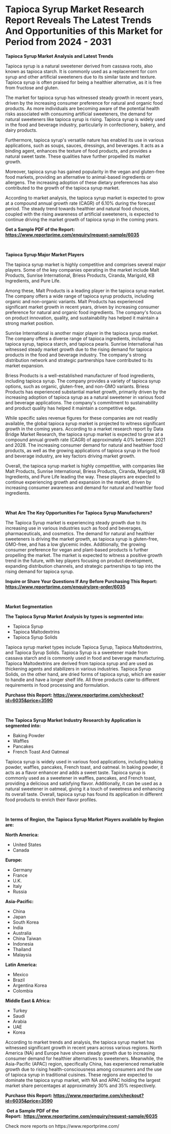 <p><h1>Tapioca Syrup Market Research Report Reveals The Latest Trends And Opportunities of this Market for Period from 2024 - 2031</h1></p><p><strong>Tapioca Syrup Market Analysis and Latest Trends</strong></p>
<p><p>Tapioca syrup is a natural sweetener derived from cassava roots, also known as tapioca starch. It is commonly used as a replacement for corn syrup and other artificial sweeteners due to its similar taste and texture. Tapioca syrup is often praised for being a healthier alternative, as it is free from fructose and gluten.</p><p>The market for tapioca syrup has witnessed steady growth in recent years, driven by the increasing consumer preference for natural and organic food products. As more individuals are becoming aware of the potential health risks associated with consuming artificial sweeteners, the demand for natural sweeteners like tapioca syrup is rising. Tapioca syrup is widely used in the food and beverage industry, particularly in confectionery, bakery, and dairy products.</p><p>Furthermore, tapioca syrup's versatile nature has enabled its use in various applications, such as soups, sauces, dressings, and beverages. It acts as a binding agent, enhances the texture of food products, and provides a natural sweet taste. These qualities have further propelled its market growth.</p><p>Moreover, tapioca syrup has gained popularity in the vegan and gluten-free food markets, providing an alternative to animal-based ingredients or allergens. The increasing adoption of these dietary preferences has also contributed to the growth of the tapioca syrup market.</p><p>According to market analysis, the tapioca syrup market is expected to grow at a compound annual growth rate (CAGR) of 6.10% during the forecast period. The steady trend towards healthier and natural food choices, coupled with the rising awareness of artificial sweeteners, is expected to continue driving the market growth of tapioca syrup in the coming years.</p></p>
<p><strong>Get a Sample PDF of the Report:&nbsp; <a href="https://www.reportprime.com/enquiry/request-sample/6035">https://www.reportprime.com/enquiry/request-sample/6035</a></strong></p>
<p>&nbsp;</p>
<p><strong>Tapioca Syrup Major Market Players</strong></p>
<p><p>The tapioca syrup market is highly competitive and comprises several major players. Some of the key companies operating in the market include Malt Products, Sunrise International, Briess Products, Ciranda, Marigold, KB Ingredients, and Pure Life.</p><p>Among these, Malt Products is a leading player in the tapioca syrup market. The company offers a wide range of tapioca syrup products, including organic and non-organic variants. Malt Products has experienced significant market growth in recent years, driven by increasing consumer preference for natural and organic food ingredients. The company's focus on product innovation, quality, and sustainability has helped it maintain a strong market position.</p><p>Sunrise International is another major player in the tapioca syrup market. The company offers a diverse range of tapioca ingredients, including tapioca syrup, tapioca starch, and tapioca pearls. Sunrise International has witnessed steady market growth due to the rising demand for tapioca products in the food and beverage industry. The company's strong distribution network and strategic partnerships have contributed to its market expansion.</p><p>Briess Products is a well-established manufacturer of food ingredients, including tapioca syrup. The company provides a variety of tapioca syrup options, such as organic, gluten-free, and non-GMO variants. Briess Products has experienced substantial market growth, primarily driven by the increasing adoption of tapioca syrup as a natural sweetener in various food and beverage applications. The company's commitment to sustainability and product quality has helped it maintain a competitive edge.</p><p>While specific sales revenue figures for these companies are not readily available, the global tapioca syrup market is projected to witness significant growth in the coming years. According to a market research report by Data Bridge Market Research, the tapioca syrup market is expected to grow at a compound annual growth rate (CAGR) of approximately 4.0% between 2021 and 2028. The increasing consumer demand for natural and healthier food products, as well as the growing applications of tapioca syrup in the food and beverage industry, are key factors driving market growth.</p><p>Overall, the tapioca syrup market is highly competitive, with companies like Malt Products, Sunrise International, Briess Products, Ciranda, Marigold, KB Ingredients, and Pure Life leading the way. These players are expected to continue experiencing growth and expansion in the market, driven by increasing consumer awareness and demand for natural and healthier food ingredients.</p></p>
<p>&nbsp;</p>
<p><strong>What Are The Key Opportunities For Tapioca Syrup Manufacturers?</strong></p>
<p><p>The Tapioca Syrup market is experiencing steady growth due to its increasing use in various industries such as food and beverages, pharmaceuticals, and cosmetics. The demand for natural and healthier sweeteners is driving the market growth, as tapioca syrup is gluten-free, GMO-free, and has a low glycemic index. Additionally, the growing consumer preference for vegan and plant-based products is further propelling the market. The market is expected to witness a positive growth trend in the future, with key players focusing on product development, expanding distribution channels, and strategic partnerships to tap into the rising demand for tapioca syrup.</p></p>
<p><strong>Inquire or Share Your Questions If Any Before Purchasing This Report: <a href="https://www.reportprime.com/enquiry/pre-order/6035">https://www.reportprime.com/enquiry/pre-order/6035</a></strong></p>
<p>&nbsp;</p>
<p><strong>Market Segmentation</strong></p>
<p><strong>The Tapioca Syrup Market Analysis by types is segmented into:</strong></p>
<p><ul><li>Tapioca Syrup</li><li>Tapioca Maltodextrins</li><li>Tapioca Syrup Solids</li></ul></p>
<p><p>Tapioca syrup market types include Tapioca Syrup, Tapioca Maltodextrins, and Tapioca Syrup Solids. Tapioca Syrup is a sweetener made from cassava starch and is commonly used in food and beverage manufacturing. Tapioca Maltodextrins are derived from tapioca syrup and are used as thickening agents and stabilizers in various industries. Tapioca Syrup Solids, on the other hand, are dried forms of tapioca syrup, which are easier to handle and have a longer shelf life. All three products cater to different requirements in food processing and formulation.</p></p>
<p><strong>Purchase this Report:&nbsp;<a href="https://www.reportprime.com/checkout?id=6035&price=3590">https://www.reportprime.com/checkout?id=6035&price=3590</a></strong></p>
<p>&nbsp;</p>
<p><strong>The Tapioca Syrup Market Industry Research by Application is segmented into:</strong></p>
<p><ul><li>Baking Powder</li><li>Waffles</li><li>Pancakes</li><li>French Toast And Oatmeal</li></ul></p>
<p><p>Tapioca syrup is widely used in various food applications, including baking powder, waffles, pancakes, French toast, and oatmeal. In baking powder, it acts as a flavor enhancer and adds a sweet taste. Tapioca syrup is commonly used as a sweetener in waffles, pancakes, and French toast, providing a delicious and satisfying flavor. Additionally, it can be used as a natural sweetener in oatmeal, giving it a touch of sweetness and enhancing its overall taste. Overall, tapioca syrup has found its application in different food products to enrich their flavor profiles.</p></p>
<p>&nbsp;</p>
<p><strong>In terms of Region, the Tapioca Syrup Market Players available by Region are:</strong></p>
<p>
    <p> <strong> North America: </strong>
        <ul>
            <li>United States</li>
            <li>Canada</li>
        </ul>
        </p> 
    <p> <strong> Europe: </strong>
        <ul>
            <li>Germany</li>
            <li>France</li>
            <li>U.K.</li>
            <li>Italy</li>
            <li>Russia</li>
        </ul>
        </p> 
    <p> <strong> Asia-Pacific: </strong>
        <ul>
            <li>China</li>
            <li>Japan</li>
            <li>South Korea</li>
            <li>India</li>
            <li>Australia</li>
            <li>China Taiwan</li>
            <li>Indonesia</li>
            <li>Thailand</li>
            <li>Malaysia</li>
        </ul>
        </p> 
    <p> <strong> Latin America: </strong>
        <ul>
            <li>Mexico</li>
            <li>Brazil</li>
            <li>Argentina Korea</li>
            <li>Colombia</li>
        </ul>
        </p> 
    <p> <strong> Middle East & Africa: </strong>
        <ul>
            <li>Turkey</li>
            <li>Saudi</li>
            <li>Arabia</li>
            <li>UAE</li>
            <li>Korea</li>
        </ul>
    </p>
    </p>
<p><p>According to market trends and analysis, the tapioca syrup market has witnessed significant growth in recent years across various regions. North America (NA) and Europe have shown steady growth due to increasing consumer demand for healthier alternatives to sweeteners. Meanwhile, the Asia-Pacific (APAC) region, specifically China, has experienced remarkable growth due to rising health-consciousness among consumers and the use of tapioca syrup in traditional cuisines. These regions are expected to dominate the tapioca syrup market, with NA and APAC holding the largest market share percentages at approximately 30% and 35% respectively.</p></p>
<p><strong>Purchase this Report: <a href="https://www.reportprime.com/checkout?id=6035&price=3590">https://www.reportprime.com/checkout?id=6035&price=3590</a></strong></p>
<p>&nbsp;<strong>Get a Sample PDF of the Report:&nbsp;&nbsp;<a href="https://www.reportprime.com/enquiry/request-sample/6035">https://www.reportprime.com/enquiry/request-sample/6035</a></strong></p>
<p><strong></strong></p>
<p>Check more reports on https://www.reportprime.com/</p>